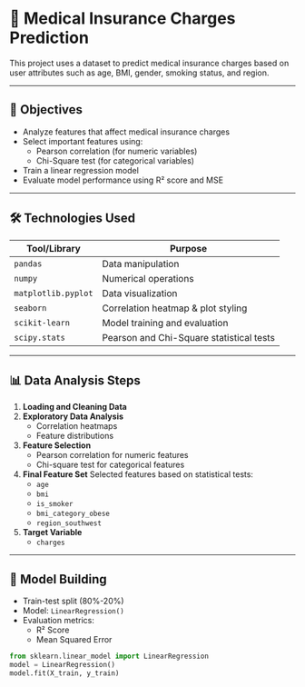 # 🧠 Medical Insurance Charges Prediction

This project uses a dataset to predict medical insurance charges based on user attributes such as age, BMI, gender, smoking status, and region.

---

## 📌 Objectives

- Analyze features that affect medical insurance charges
- Select important features using:
  - Pearson correlation (for numeric variables)
  - Chi-Square test (for categorical variables)
- Train a linear regression model
- Evaluate model performance using R² score and MSE

---

## 🛠️ Technologies Used

| Tool/Library       | Purpose                            |
|--------------------|-------------------------------------|
| `pandas`           | Data manipulation                   |
| `numpy`            | Numerical operations                |
| `matplotlib.pyplot`| Data visualization                  |
| `seaborn`          | Correlation heatmap & plot styling  |
| `scikit-learn`     | Model training and evaluation       |
| `scipy.stats`      | Pearson and Chi-Square statistical tests |

---

## 📊 Data Analysis Steps

1. **Loading and Cleaning Data**
2. **Exploratory Data Analysis**
   - Correlation heatmaps
   - Feature distributions
3. **Feature Selection**
   - Pearson correlation for numeric features
   - Chi-square test for categorical features
4. **Final Feature Set**
   Selected features based on statistical tests:
   - `age`
   - `bmi`
   - `is_smoker`
   - `bmi_category_obese`
   - `region_southwest`
5. **Target Variable**
   - `charges`

---

## 🤖 Model Building

- Train-test split (80%-20%)
- Model: `LinearRegression()`
- Evaluation metrics:
  - R² Score
  - Mean Squared Error

```python
from sklearn.linear_model import LinearRegression
model = LinearRegression()
model.fit(X_train, y_train)
